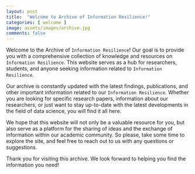 ```yaml
---
layout: post
title:  "Welcome to Archive of Information Resilience!"
categories: [ welcome ]
image: assets/images/archive.jpg
comments: false
---
```

Welcome to the Archive of `Information Resilience`! Our goal is to provide you with a comprehensive collection of knowledge and resources on `Information Resilience`. This website serves as a hub for researchers, students, and anyone seeking information related to `Information Resilience`.

Our archive is constantly updated with the latest findings, publications, and other important information related to our `Information Resilience`. Whether you are looking for specific research papers, information about our researchers, or just want to stay up-to-date with the latest developments in the field of data science, you will find it all here.

We hope that this website will not only be a valuable resource for you, but also serve as a platform for the sharing of ideas and the exchange of information within our academic community. So please, take some time to explore the site, and feel free to reach out to us with any questions or suggestions.

Thank you for visiting this archive. We look forward to helping you find the information you need!
